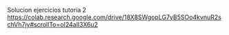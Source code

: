 Solucion ejercicios tutoria 2
https://colab.research.google.com/drive/18X8SWgopLG7yB5SOo4kvnuR2schVh7jy#scrollTo=oI24alI3X6u2
